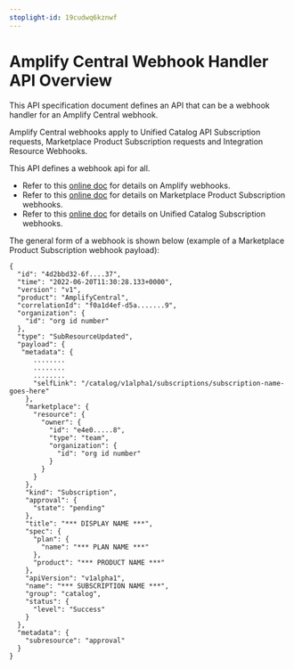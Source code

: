 ```yaml
---
stoplight-id: 19cudwq6kznwf
---
```


# Amplify Central Webhook Handler API Overview

This API specification document defines an API that can be a webhook handler for an Amplify Central webhook.

Amplify Central webhooks apply to Unified Catalog API Subscription requests, Marketplace Product Subscription requests and Integration Resource Webhooks.

This API defines a webhook api for all.

* Refer to this [online doc](https://docs.axway.com/bundle/amplify-central/page/docs/integrate_with_central/integrate_with_webhooks/index.html) for details on Amplify webhooks.
* Refer to this [online doc](https://docs.axway.com/bundle/amplify-central/page/docs/integrate_with_central/webhook/marketplace_subscription_webhook/index.html) for details on Marketplace Product Subscription webhooks.
* Refer to this [online doc](https://docs.axway.com/bundle/amplify-central/page/docs/integrate_with_central/webhook/unified_catalog_webhook/index.html) for details on Unified Catalog Subscription webhooks.

The general form of a webhook is shown below (example of a Marketplace Product Subscription webhook payload):

```
{
  "id": "4d2bbd32-6f....37",
  "time": "2022-06-20T11:30:28.133+0000",
  "version": "v1",
  "product": "AmplifyCentral",
  "correlationId": "f0a1d4ef-d5a.......9",
  "organization": {
    "id": "org id number"
  },
  "type": "SubResourceUpdated",
  "payload": {
   "metadata": {
      ........
      ........
      ........
      "selfLink": "/catalog/v1alpha1/subscriptions/subscription-name-goes-here"
    },
    "marketplace": {
      "resource": {
        "owner": {
          "id": "e4e0.....8",
          "type": "team",
          "organization": {
            "id": "org id number"
          }
        }
      }
    },
    "kind": "Subscription",
    "approval": {
      "state": "pending"
    },
    "title": "*** DISPLAY NAME ***",
    "spec": {
      "plan": {
        "name": "*** PLAN NAME ***"
      },
      "product": "*** PRODUCT NAME ***"
    },
    "apiVersion": "v1alpha1",
    "name": "*** SUBSCRIPTION NAME ***",
    "group": "catalog",
    "status": {
      "level": "Success"
    }
  },
  "metadata": {
    "subresource": "approval"
  }
}
```